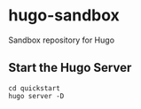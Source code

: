 # hugo-sandbox

Sandbox repository for Hugo

## Start the Hugo Server

```
cd quickstart
hugo server -D
```
